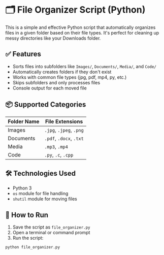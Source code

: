 # 🗂️ File Organizer Script (Python)

This is a simple and effective Python script that automatically organizes files in a given folder based on their file types. It's perfect for cleaning up messy directories like your Downloads folder.

## ✅ Features
- Sorts files into subfolders like `Images/`, `Documents/`, `Media/`, and `Code/`
- Automatically creates folders if they don't exist
- Works with common file types (jpg, pdf, mp4, py, etc.)
- Skips subfolders and only processes files
- Console output for each moved file

## 📦 Supported Categories

| Folder Name | File Extensions              |
|-------------|------------------------------|
| Images      | `.jpg`, `.jpeg`, `.png`      |
| Documents   | `.pdf`, `.docx`, `.txt`      |
| Media       | `.mp3`, `.mp4`               |
| Code        | `.py`, `.c`, `.cpp`          |

## 🛠️ Technologies Used
- Python 3
- `os` module for file handling
- `shutil` module for moving files

## 🚀 How to Run

1. Save the script as `file_organizer.py`
2. Open a terminal or command prompt
3. Run the script:

```bash
python file_organizer.py
